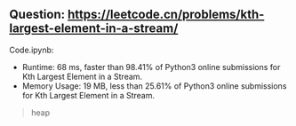 ## Question: https://leetcode.cn/problems/kth-largest-element-in-a-stream/

Code.ipynb:
* Runtime: 68 ms, faster than 98.41% of Python3 online submissions for Kth Largest Element in a Stream.
* Memory Usage: 19 MB, less than 25.61% of Python3 online submissions for Kth Largest Element in a Stream.
> heap
